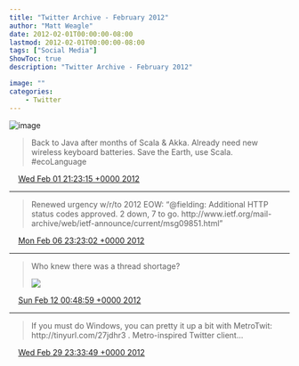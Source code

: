 ```yaml
---
title: "Twitter Archive - February 2012"
author: "Matt Weagle"
date: 2012-02-01T00:00:00-08:00
lastmod: 2012-02-01T00:00:00-08:00
tags: ["Social Media"]
ShowToc: true
description: "Twitter Archive - February 2012"

image: ""
categories: 
    - Twitter
---
```

![image](/sadtwitterbird3.jpg)

> Back to Java after months of Scala & Akka\.  Already need new wireless keyboard batteries\.  Save the Earth, use Scala\. \#ecoLanguage

<img src="./media/tweet.ico" width="12" /> [Wed Feb 01 21:23:15 +0000 2012](https://twitter.com/mweagle/status/164821136071331840)

----

> Renewed urgency w/r/to 2012 EOW: “@fielding: Additional HTTP status codes approved\.  2 down, 7 to go\. http://www\.ietf\.org/mail\-archive/web/ietf\-announce/current/msg09851\.html”

<img src="./media/tweet.ico" width="12" /> [Mon Feb 06 23:23:02 +0000 2012](https://twitter.com/mweagle/status/166663220696846336)

----

> Who knew there was a thread shortage?
>
> ![](/twitter/archive/media/168496783075446785-Alae7nWCEAAk_Jm.jpg)

<img src="./media/tweet.ico" width="12" /> [Sun Feb 12 00:48:59 +0000 2012](https://twitter.com/mweagle/status/168496783075446785)

----

> If you must do Windows, you can pretty it up a bit with MetroTwit: http://tinyurl\.com/27jdhr3 \. Metro\-inspired Twitter client\.\.\.

<img src="./media/tweet.ico" width="12" /> [Wed Feb 29 23:33:49 +0000 2012](https://twitter.com/mweagle/status/175000853969780736)